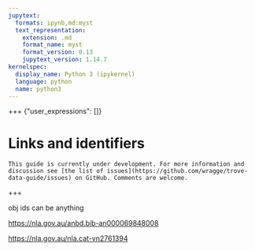 ```yaml
---
jupytext:
  formats: ipynb,md:myst
  text_representation:
    extension: .md
    format_name: myst
    format_version: 0.13
    jupytext_version: 1.14.7
kernelspec:
  display_name: Python 3 (ipykernel)
  language: python
  name: python3
---
```


+++ {"user_expressions": []}

# Links and identifiers

```{attention}
This guide is currently under development. For more information and discussion see [the list of issues](https://github.com/wragge/trove-data-guide/issues) on GitHub. Comments are welcome.
```

+++

obj ids can be anything

https://nla.gov.au/anbd.bib-an000069848008

https://nla.gov.au/nla.cat-vn2761394

```{code-cell} ipython3

```
